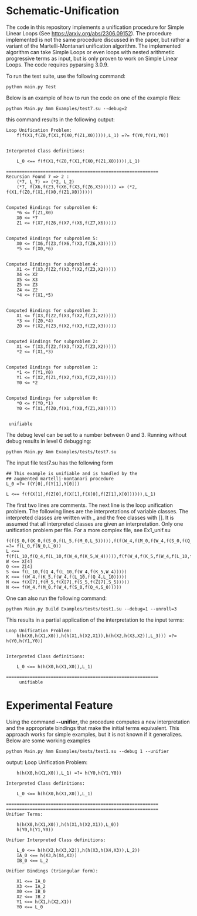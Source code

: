 # Schematic-Unification
The code in this repository implements a unification procedure for Simple Linear Loops (See https://arxiv.org/abs/2306.09152). The procedure implemented is not the same procedure discussed in the paper, but rather a variant of the Martelli-Montanari unification algorithm. The implemented algorithm can take Simple Loops or even loops with nested arithmetic progressive terms as input, but is only proven to work on Simple Linear Loops. The code requires pyparsing 3.0.9. 


To run the test suite, use the following command:

	python main.py Test

Below is an example of how to run the code on one of the example files: 

	python Main.py Amm Examples/test7.su --debug=2

this command results in the following output:

	Loop Unification Problem:
		f(f(X1,f(Z0,f(X1,f(X0,f(Z1,X0))))),L_1) =?= f(Y0,f(Y1,Y0))


	Interpreted Class definitions:

		L_0 <== f(f(X1,f(Z0,f(X1,f(X0,f(Z1,X0))))),L_1)

	==========================================================
	Recursion Found 7 => 2 :
		(*7, L_7) => (*2, L_2)
		(*7, f(X6,f(Z3,f(X6,f(X3,f(Z6,X3)))))) => (*2, f(X1,f(Z0,f(X1,f(X0,f(Z1,X0))))))


	Computed Bindings for subproblem 6:
		*6 <= f(Z1,X0)
		X0 <= *7
		Z1 <= f(X7,f(Z6,f(X7,f(X6,f(Z7,X6)))))


	Computed Bindings for subproblem 5:
		X0 <= f(X6,f(Z3,f(X6,f(X3,f(Z6,X3)))))
		*5 <= f(X0,*6)


	Computed Bindings for subproblem 4:
		X1 <= f(X3,f(Z2,f(X3,f(X2,f(Z3,X2)))))
		X4 <= X2
		X5 <= X3
		Z5 <= Z3
		Z4 <= Z2
		*4 <= f(X1,*5)


	Computed Bindings for subproblem 3:
		X1 <= f(X3,f(Z2,f(X3,f(X2,f(Z3,X2)))))
		*3 <= f(Z0,*4)
		Z0 <= f(X2,f(Z3,f(X2,f(X3,f(Z2,X3)))))


	Computed Bindings for subproblem 2:
		X1 <= f(X3,f(Z2,f(X3,f(X2,f(Z3,X2)))))
		*2 <= f(X1,*3)


	Computed Bindings for subproblem 1:
		*1 <= f(Y1,Y0)
		Y1 <= f(X2,f(Z1,f(X2,f(X1,f(Z2,X1)))))
		Y0 <= *2


	Computed Bindings for subproblem 0:
		*0 <= f(Y0,*1)
		Y0 <= f(X1,f(Z0,f(X1,f(X0,f(Z1,X0)))))


	 unifiable


The debug level can be set to a number between 0 and 3. Running without debug results in level 0 debugging:

	python Main.py Amm Examples/tests/test7.su 

The input file test7.su has the following form 

	## This example is unifiable and is handled by the
	## augmented martelli-montanari procedure
	L_0 =?= f(Y[0],f(Y[1],Y[0]))

	L <== f(f(X[1],f(Z[0],f(X[1],f(X[0],f(Z[1],X[0]))))),L_1)

The first two lines are comments. The next line is the loop unification problem. The following lines are the 
interpretations of variable classes. The interpreted classes are written with _ and
the free classes with []. It is assumed that all interpreted classes are given an 
interpretation. Only one unification problem per file. For a more complex file, see Ex1_unif.su

	f(f(S_0,f(K_0,f(S_0,f(L_5,f(M_0,L_5))))),f(f(W_4,f(M_0,f(W_4,f(S_0,f(Q_4,S_0))))),L_0)) =?= f(L_0,f(N_0,L_0))
	L <== f(f(L_10,f(Q_4,f(L_10,f(W_4,f(K_5,W_4))))),f(f(W_4,f(K_5,f(W_4,f(L_10,f(Q_4,L_10))))),f(f(L_10,f(Q_4,f(L_10,f(W_4,f(K_5,W_4))))),f(f(S_5,f(K_5,f(S_5,f(L_10,f(M_5,L_10))))),f(f(X[7],f(M_5,f(X[7],f(S_5,f(Z[7],S_5))))),L_5)))))
	W <== X[4]
	Q <== Z[4]
	S <== f(L_10,f(Q_4,f(L_10,f(W_4,f(K_5,W_4)))))
	K <== f(W_4,f(K_5,f(W_4,f(L_10,f(Q_4,L_10)))))
	M <== f(X[7],f(M_5,f(X[7],f(S_5,f(Z[7],S_5)))))
	N <== f(W_4,f(M_0,f(W_4,f(S_0,f(Q_4,S_0)))))

One can also run the following command:

	python Main.py Build Examples/tests/test1.su --debug=1 --unroll=3

This results in a partial application of the interpretation to the input terms:

	Loop Unification Problem:
		h(h(X0,h(X1,X0)),h(h(X1,h(X2,X1)),h(h(X2,h(X3,X2)),L_3))) =?= h(Y0,h(Y1,Y0))


	Interpreted Class definitions:

		L_0 <== h(h(X0,h(X1,X0)),L_1)

	==========================================================
		 unifiable

   # Experimental Feature

Using the command **--unifier**, the procedure computes a new interpretation and the appropriate bindings that make the initial terms equivalent. 
This approach works for simple examples, but it is not known if it generalizes. Below are some working examples

	python Main.py Amm Examples/tests/test1.su --debug 1 --unifier
 
 output:
	Loop Unification Problem:
		
  		h(h(X0,h(X1,X0)),L_1) =?= h(Y0,h(Y1,Y0))

	Interpreted Class definitions:

		L_0 <== h(h(X0,h(X1,X0)),L_1)

	==========================================================
	==========================================================
	Unifier Terms:

		h(h(X0,h(X1,X0)),h(h(X1,h(X2,X1)),L_0))
		h(Y0,h(Y1,Y0))

	Unifier Interpreted Class definitions:

		L_0 <== h(h(X2,h(X3,X2)),h(h(X3,h(X4,X3)),L_2))
		IA_0 <== h(X3,h(X4,X3))
		IB_0 <== L_2

	Unifier Bindings (triangular form):

		X1 <== IA_0
		X3 <== IA_2
		X0 <== IB_0
		X2 <== IB_2
		Y1 <== h(X1,h(X2,X1))
		Y0 <== L_0


   
